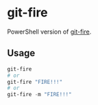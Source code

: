 # git-fire
PowerShell version of [git-fire](https://github.com/qw3rtman/git-fire).

## Usage
``` powershell
git-fire
# or
git-fire "FIRE!!!"
# or
git-fire -m "FIRE!!!"
```
